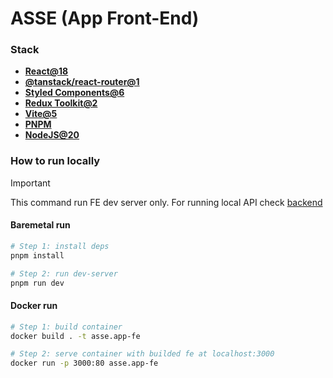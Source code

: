 # ASSE (App Front-End)

### Stack
* **[React@18](https://react.dev/)**
* **[@tanstack/react-router@1](https://tanstack.com/router/latest)**
* **[Styled Components@6](https://styled-components.com/)**
* **[Redux Toolkit@2](https://redux-toolkit.js.org/)**
* **[Vite@5](https://vite.dev/)**
* **[PNPM](https://pnpm.io/)**
* **[NodeJS@20](https://nodejs.org/)**

### How to run locally
> [!IMPORTANT]
> This command run FE dev server only. For running local API check [backend](../asse-backend/README.md)

#### Baremetal run
```sh
# Step 1: install deps
pnpm install

# Step 2: run dev-server
pnpm run dev
```

#### Docker run
```sh
# Step 1: build container
docker build . -t asse.app-fe

# Step 2: serve container with builded fe at localhost:3000
docker run -p 3000:80 asse.app-fe
```
